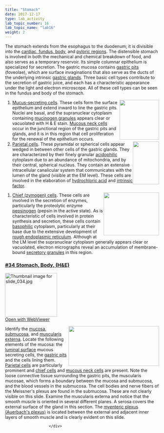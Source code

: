 ```yaml
---
title: "Stomach"
date: 2017-12-17
type: lab_activity
lab_topic_number: 16
lab_topic_name: "lab16"
weight: 2
---
```

<div class="entrybody">
						<p>The stomach extends from the esophagus to the duodenum; it is divisible into the <u>cardiac, fundus, body,</u> and <u>pyloric regions</u>.  The distensible stomach is involved in both the mechanical and chemical breakdown of food, and also serves as a temporary reservoir. Its simple columnar epithelium is specialized for secretion.  The gastric mucosa contains <u>gastric pits</u> (foveolae), which are surface invaginations that also serve as the ducts of the underlying intrinsic <u>gastric glands</u>.  Three basic cell types contribute to the secretion of gastric juice, and each has a characteristic appearance under the light and electron microscope.  All of these cell types can be seen in the fundus and body of the stomach.</p>


<ol>
<li><img src="http://histologylab.ccnmtl.columbia.edu/assets/images/Stomach%201%20mucus%20secreting%20cells.jpg" style="width:129px; height:130px; float:right;"><u>Mucus-secreting cells</u>.  These cells form the surface epithelium and extend inward to line the gastric pits.  Nuclei are basal, and the supranuclear cytoplasm containing <u>mucinogen granules</u> appears clear or vacuolated with H &amp; E stain. <u>Mucous neck cells</u> occur in the junctional region of the gastric pits and glands, and it is in this region that cell proliferation for the renewal of the epithelium occurs.</li>
<li><img src="http://histologylab.ccnmtl.columbia.edu/assets/images/Stomach%202%20parietal%20cells.jpg" style="width:85px; height:140px; float:right;"><u>Parietal cells</u>.  These pyramidal or spherical cells appear wedged in between other cells of the gastric glands. They are characterized by their finely granular <u>acidophilic</u> cytoplasm due to an abundance of mitochondria, and by their central, spherical nucleus. They contain an extensive intracellular canalicular system that communicates with the lumen of the gland (visible at the EM level). These cells are involved in the elaboration of <u>hydrochloric acid</u> and <u>intrinsic factor</u>. </li>
</ol>




<ol>
<li><img src="http://histologylab.ccnmtl.columbia.edu/assets/images/Stomach%203%20cheif%20cells.jpg" style="width:181px; height:140px; float:right;"><u>Chief (zymogen) cells</u>.  These cells are involved in the secretion of enzymes, particularly the proteolytic enzyme <u>pepsinogen</u> (pepsin in the active state).  As is characteristic of cells involved in protein synthesis and secretion, these cells contain <u>basophilic</u> cytoplasm, particularly at their base due to the extensive development of <u>rough endoplasmic reticulum</u>.  Although at the LM level the supranuclear cytoplasm generally appears clear or vacuolated, electron micrographs reveal an accumulation of membrane-bound <u>secretory granules</u> in this region.</li>
</ol>




<h3><u>#34 Stomach, Body, (H&amp;E)</u></h3>

<div class="thumbnail"> <a href="http://virtualslides.cumc.columbia.edu/34.svs/view.apml?" target="_blank"><img alt="Thumbnail image for slide_034.jpg" src="http://histologylab.ccnmtl.columbia.edu/assets/images/slide_034-thumb-170x143-1470.jpg" width="170" height="143" class="mt-image-left"></a><br><a href="http://virtualslides.cumc.columbia.edu/34.svs/view.apml?" target="_blank">Open with WebViewer</a> </div>

<p><img src="http://histologylab.ccnmtl.columbia.edu/assets/images/34%20stomach%20-%20auerbachs%20plexus.jpg" style="width:296px; height:130px; float:right;">Identify the <u>mucosa</u>, <u>submucosa</u>, and <u>muscularis externa</u>.  Locate the following elements of the mucosa: the <u>luminal surface</u> mucous secreting cells, the <u>gastric pits</u> and the cells lining them.  <u>Parietal cells</u> are particularly prominent and <u>chief cells</u> and <u>mucous neck cells</u> are present.  Note the loose connective tissue surrounding the gastric pits, the muscularis mucosae, which forms a boundary between the mucosa and submucosa, and the blood vessels in the submucosa. The cell bodies and nerve fibers of the Meissner's plexus are found in the submucosa. These are not clearly visible on this slide. Examine the muscularis externa and notice that the smooth muscle is oriented in several different planes. A serosa covers the external surface of the gland in this section. The <u>myenteric plexus (Auerbach's plexus)</u> is located between the external and adjacent inner layers of smooth muscle and is clearly evident on this slide.</p>
						
						
						</div>
